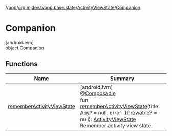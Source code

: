 //[app](../../../../index.md)/[org.mjdev.tvapp.base.state](../../index.md)/[ActivityViewState](../index.md)/[Companion](index.md)

# Companion

[androidJvm]\
object [Companion](index.md)

## Functions

| Name | Summary |
|---|---|
| [rememberActivityViewState](remember-activity-view-state.md) | [androidJvm]<br>@[Composable](https://developer.android.com/reference/kotlin/androidx/compose/runtime/Composable.html)<br>fun [rememberActivityViewState](remember-activity-view-state.md)(title: [Any](https://kotlinlang.org/api/latest/jvm/stdlib/kotlin/-any/index.html)? = null, error: [Throwable](https://kotlinlang.org/api/latest/jvm/stdlib/kotlin/-throwable/index.html)? = null): [ActivityViewState](../index.md)<br>Remember activity view state. |

